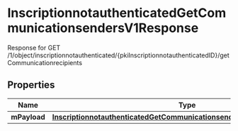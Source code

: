 

# InscriptionnotauthenticatedGetCommunicationsendersV1Response

Response for GET /1/object/inscriptionnotauthenticated/{pkiInscriptionnotauthenticatedID}/getCommunicationrecipients

## Properties

| Name | Type | Description | Notes |
|------------ | ------------- | ------------- | -------------|
|**mPayload** | [**InscriptionnotauthenticatedGetCommunicationsendersV1ResponseMPayload**](InscriptionnotauthenticatedGetCommunicationsendersV1ResponseMPayload.md) |  |  |



